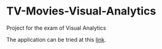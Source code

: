 # TV-Movies-Visual-Analytics
Project for the exam of Visual Analytics

The application can be tried at this [link](https://florin-git.github.io/TV-Movies-Visual-Analytics/).
